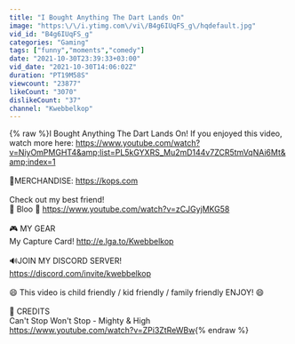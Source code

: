 ```yaml
---
title: "I Bought Anything The Dart Lands On"
image: "https:\/\/i.ytimg.com\/vi\/B4g6IUqFS_g\/hqdefault.jpg"
vid_id: "B4g6IUqFS_g"
categories: "Gaming"
tags: ["funny","moments","comedy"]
date: "2021-10-30T23:39:33+03:00"
vid_date: "2021-10-30T14:06:02Z"
duration: "PT19M58S"
viewcount: "23877"
likeCount: "3070"
dislikeCount: "37"
channel: "Kwebbelkop"
---
```

{% raw %}I Bought Anything The Dart Lands On! If you enjoyed this video, watch more here: <a rel="nofollow" target="blank" href="https://www.youtube.com/watch?v=NiyOmPMGHT4&amp;list=PL5kGYXRS_Mu2mD144v7ZCR5tmVqNAi6Mt&amp;index=1">https://www.youtube.com/watch?v=NiyOmPMGHT4&amp;list=PL5kGYXRS_Mu2mD144v7ZCR5tmVqNAi6Mt&amp;index=1</a><br /><br />👕MERCHANDISE: <a rel="nofollow" target="blank" href="https://kops.com">https://kops.com</a><br /><br />Check out my best friend!<br />🔵 Bloo 🔵 <a rel="nofollow" target="blank" href="https://www.youtube.com/watch?v=zCJGyjMKG58">https://www.youtube.com/watch?v=zCJGyjMKG58</a><br /><br />🎮 MY GEAR<br />My Capture Card! <a rel="nofollow" target="blank" href="http://e.lga.to/Kwebbelkop">http://e.lga.to/Kwebbelkop</a><br /><br />🔊JOIN MY DISCORD SERVER!<br /><a rel="nofollow" target="blank" href="https://discord.com/invite/kwebbelkop">https://discord.com/invite/kwebbelkop</a><br /><br />😄 This video is child friendly / kid friendly / family friendly ENJOY! 😄<br /><br />🎵 CREDITS<br />Can't Stop Won't Stop - Mighty &amp; High<br /><a rel="nofollow" target="blank" href="https://www.youtube.com/watch?v=ZPi3ZtReWBw">https://www.youtube.com/watch?v=ZPi3ZtReWBw</a>{% endraw %}
